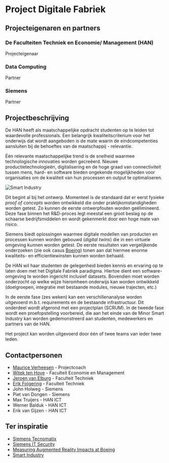 # Project Digitale Fabriek

## Projecteigenaren en partners

### De Faculteiten Techniek en Economie/ Management (HAN)
Projecteigenaar

### Data Computing
Partner

### Siemens
Partner

## Projectbeschrijving
De HAN heeft als maatschappelijke opdracht studenten op te leiden tot waardevolle professionals. Een belangrijk kwaliteitscriterium voor het onderwijs dat wordt aangeboden is de mate waarin de eindcompetenties aansluiten bij de behoeftes van de maatschappij - relevantie.

Één relevante maatschappelijke trend is de snelheid waarmee technologische innovaties worden gecreëerd. Nieuwe productietechnologieën, digitalisering en de hoge graad van connectiviteit tussen mens, hard- en software bieden ongekende mogelijkheden voor organisaties om de kwaliteit van hun processen en output te optimaliseren.

![Smart Industry](http://www.automation-valley.de/files/2013/02/Smart-Industry-schema.jpg)

Dit begint al bij het ontwerp. Momenteel is de standaard dat er eerst fysieke *proof of concepts* worden ontwikkeld die onder praktijkomstandigheden worden getest. Zo kunnen de eerste ontwerpfouten worden geëlimineerd. Deze fase binnen het R&D-proces legt meestal een groot beslag op de schaarse bedrijfsmiddelen en wordt gekenmerkt door een hoge mate van risico.

Siemens biedt oplossingen waarmee digitale modellen van producten en processen kunnen worden gebouwd (*digital twins*) die in een virtuele omgeving kunnen worden getest. De eerste resultaten van vergelijkende onderzoeken (zie ook casus [Boeing](https://youtu.be/P-qJ6U-ixX0)) tonen aan dat hiermee enorme kwaliteits- en efficientiewinsten kunnen worden behaald.

De HAN wil haar studenten de gelegenheid bieden kennis en ervaring op te laten doen met het Digitale Fabriek paradigma. Hiertoe dient een software-omgeving te worden ingericht inclusief datasets. Bovendien moet worden onderzocht op welke wijze hieromheen onderwijs kan worden ontwikkeld (doelgroepen, integratie met bestaande modules, nieuwe trajecten, etc.)

In de eerste fase (zes weken) kan een verschillenanalyse worden uitgevoerd m.b.t. requirements en de bestaande infrastructuur. Dit onderdeel wordt afgerond met een projectplan (SCRUM). In de tweede fase wordt een proefopstelling voorbereid, die aan het einde van de Minor Smart Industry kan worden gedemonstreerd aan studenten, medewerkers en partners van de HAN.

Het project kan worden uitgevoerd door één of twee teams van ieder twee leden.

## Contactpersonen
+ [Maurice Verheesen](https://www.linkedin.com/in/mauriceverheesen/) - Projectcoach
+ [Witek ten Hove](https://www.linkedin.com/in/witektenhove/) - Faculteit Economie en Management
+ [Jeroen van Elburg](https://www.linkedin.com/in/jeroen-b-van-elburg-b2552620/) - Faculteit Techniek
+ [Erik Folgering](http://efemco.nl/Home/) - Faculteit Techniek
+ John Holweg - Siemens
+ Piet van Dongen - Siemens
+ Max Truijers - HAN ICT
+ Werner Balduk - HAN ICT
+ Erik van Gijzen - HAN ICT


## Ter inspiratie

+ [Siemens Tecnomatix](https://www.cardsplmsolutions.nl/producten/tecnomatix)
+ [Siemens IT Security](https://www.siemens.com/innovation/en/home/pictures-of-the-future/digitalization-and-software/it-security-dossier.html)
+ [Measuring Augmented Reality Impacts at Boeing](https://youtu.be/P-qJ6U-ixX0)
+ [Smart Industry](https://www.smartindustry.nl/)


